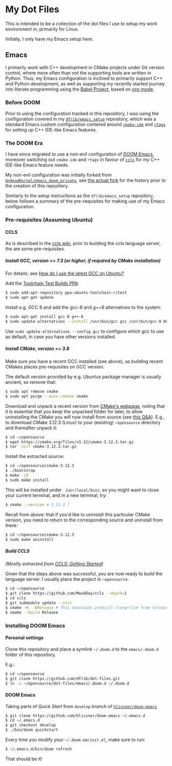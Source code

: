 # My Dot Files

This is intended to be a collection of the dot files I use to setup my work
environment in, primarily for Linux.

Initially, I only have my Emacs setup here.

## Emacs

I primarily work with C++ development in CMake projects under Git version
control, where more often than not the supporting tools are written in Python.
Thus, my Emacs configuration is inclined to primarily support C++ and Python
development, as well as supporting my recently started journey into literate
programming using the [Babel
Project](http://orgmode.org/worg/org-contrib/babel/intro.html),  based on
[org-mode](http://orgmode.org).

### Before DOOM

Prior to using the configuration tracked in this repository, I was using the
configuration covered in my
[`dfrib/emacs_setup`](https://github.com/dfrib/emacs_setup) repository, which
was a standard Emacs custom configuration centered around
[`cmake-ide`](https://github.com/atilaneves/cmake-ide) and
[`rtags`](https://github.com/Andersbakken/rtags) for setting up C++ IDE-like
Emacs features.

### The DOOM Era

I have since migrated to use a non-evil configuration of [DOOM
Emacs](https://github.com/hlissner/doom-emacs), moreover switching out
`cmake-ide` and `rtags` in favour of [`ccls`](https://github.com/MaskRay/ccls)
for my C++ IDE-like Emacs feature needs.

My non-evil configuration was initially forked from
[`UndeadKernel/emacs_doom_private`](https://github.com/UndeadKernel/emacs_doom_private),
see [the actual fork](https://github.com/dfrib/emacs_doom_private) for the
history prior to the creation of this repository.

Similarly to the setup instructions as the `dfrib/emacs_setup` repository, below
follows a summary of the pre-requisites for making use of my Emacs
configuration.

### Pre-requisites (Assuming Ubuntu)

#### CCLS

As is described in the [ccls
wiki](https://github.com/MaskRay/ccls/wiki/Getting-started), prior to building
the ccls language server, the are some pre-requisites.

##### Install GCC, version >= 7.3 (or higher, if required by CMake installation)

For details: see [How do I use the latest GCC on Ubuntu?](https://askubuntu.com/a/581497)

Add the [Toolchain Test Builds
PPA](https://launchpad.net/~ubuntu-toolchain-r/+archive/ubuntu/test):

```bash
$ sudo add-apt-repository ppa:ubuntu-toolchain-r/test
$ sudo apt-get update
```

Install e.g. GCC 8 and add the gcc-8 and g++8 alternatives to the system:

```bash
$ sudo apt-get install gcc-8 g++-8
$ sudo update-alternatives --install /usr/bin/gcc gcc /usr/bin/gcc-8 60 --slave /usr/bin/g++ g++ /usr/bin/g++-8
```

Use `sudo update-alternatives --config gcc` to configure which gcc to use as
default, in case you have other versions installed.

##### Install CMake, version >= 3.8

Make sure you have a recent GCC installed (see above), as building recent CMakes
places pre-requisites on GCC version.

The default version provided by e.g. Ubuntus package manager is usually ancient,
so remove that:

```bash
$ sudo apt remove cmake
$ sudo apt purge --auto-remove cmake
```

Download and unpack a recent version from [CMake's
webpage](http://www.cmake.org/download), noting that it is essential that you
keep the unpacked folder for later, to allow uninstalling the CMake you will now
install from source (see [this Q&A](https://askubuntu.com/a/942740)). E.g., to
download CMake 3.12.3 (Linux) to your (existing) `~opensource` directory and
thereafter unpack it:

```bash
$ cd ~/opensource
$ wget https://cmake.org/files/v3.12/cmake-3.12.3.tar.gz
$ tar -xzvf cmake-3.12.3.tar.gz
```

Install the extracted source:

```bash
$ cd ~/opensource/cmake-3.12.3
$ ./bootstrap
$ make -j4
$ sudo make install
```

This will be installed under ` /usr/local/bin/`, so you might want to close your
current terminal, and in a new terminal, try:

```bash
$ cmake --version # 3.12.3 ?
```

Recall from above: that if you'd like to uninstall this particular CMake
version, you need to return to the corresponding source and uninstall from
there:

```bash
$ cd ~/opensource/cmake-3.12.3
$ sudo make uninstall
```

##### Build CCLS

_(Mostly extracted from [CCLS: Getting
Started](https://github.com/MaskRay/ccls/wiki/Getting-started))_

Given that the steps above was successful, you are now ready to build the
language server. I usually place the project in `~opensource`.

```bash
$ cd ~/opensource
$ git clone https://github.com/MaskRay/ccls --depth=1
$ cd ccls
$ git submodule update --init
$ cmake -H. -BRelease # This downloads prebuilt clang+llvm from releases.llvm.org
$ cmake --build Release
```

### Installing DOOM Emacs

#### Personal settings

Clone this repository and place a symlink `~/.doom.d` to the `emacs/.doom.d`
folder of this repository.

E.g.:

```bash
$ cd ~/opensource
$ git clone https://github.com/dfrib/dot-files.git
$ ln -s ~/opensource/dot-files/emacs/.doom.d ~/.doom.d
```

#### DOOM Emacs

Taking parts of _Quick Start_ from `develop` branch of
[`hlissner/doom-emacs`](https://github.com/hlissner/doom-emacs/blob/develop/README.md)

```bash
$ git clone https://github.com/hlissner/doom-emacs ~/.emacs.d
$ cd ~/.emacs.d
$ git checkout develop
$ ./bin/doom quickstart
```

Every time you modify your `~/.doom.em/init.el`, make sure to run:

```bash
$ ~/.emacs.d/bin/doom refresh
```

That should be it!
